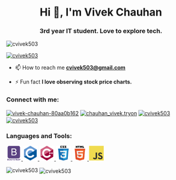 <h1 align="center">Hi 👋, I'm Vivek Chauhan</h1>
<h3 align="center">3rd year IT student. Love to explore tech.</h3>

<p align="left"> <img src="https://komarev.com/ghpvc/?username=cvivek503&label=Profile%20views&color=0e75b6&style=flat" alt="cvivek503" /> </p>

<p align="left"> <a href="https://github.com/ryo-ma/github-profile-trophy"><img src="https://github-profile-trophy.vercel.app/?username=cvivek503" alt="cvivek503" /></a> </p>

- 📫 How to reach me **cvivek503@gmail.com**

- ⚡ Fun fact **I love observing stock price charts.**

<h3 align="left">Connect with me:</h3>
<p align="left">
<a href="https://linkedin.com/in/vivek-chauhan-80aa0b162" target="blank"><img align="center" src="https://raw.githubusercontent.com/rahuldkjain/github-profile-readme-generator/master/src/images/icons/Social/linked-in-alt.svg" alt="vivek-chauhan-80aa0b162" height="30" width="40" /></a>
<a href="https://instagram.com/chauhan_vivek.tryon" target="blank"><img align="center" src="https://raw.githubusercontent.com/rahuldkjain/github-profile-readme-generator/master/src/images/icons/Social/instagram.svg" alt="chauhan_vivek.tryon" height="30" width="40" /></a>
<a href="https://www.hackerrank.com/cvivek503" target="blank"><img align="center" src="https://raw.githubusercontent.com/rahuldkjain/github-profile-readme-generator/master/src/images/icons/Social/hackerrank.svg" alt="cvivek503" height="30" width="40" /></a>
<a href="https://www.leetcode.com/cvivek503" target="blank"><img align="center" src="https://raw.githubusercontent.com/rahuldkjain/github-profile-readme-generator/master/src/images/icons/Social/leet-code.svg" alt="cvivek503" height="30" width="40" /></a>
</p>

<h3 align="left">Languages and Tools:</h3>
<p align="left"> <a href="https://getbootstrap.com" target="_blank"> <img src="https://raw.githubusercontent.com/devicons/devicon/master/icons/bootstrap/bootstrap-plain-wordmark.svg" alt="bootstrap" width="40" height="40"/> </a> <a href="https://www.cprogramming.com/" target="_blank"> <img src="https://raw.githubusercontent.com/devicons/devicon/master/icons/c/c-original.svg" alt="c" width="40" height="40"/> </a> <a href="https://www.w3schools.com/cpp/" target="_blank"> <img src="https://raw.githubusercontent.com/devicons/devicon/master/icons/cplusplus/cplusplus-original.svg" alt="cplusplus" width="40" height="40"/> </a> <a href="https://www.w3schools.com/css/" target="_blank"> <img src="https://raw.githubusercontent.com/devicons/devicon/master/icons/css3/css3-original-wordmark.svg" alt="css3" width="40" height="40"/> </a> <a href="https://www.w3.org/html/" target="_blank"> <img src="https://raw.githubusercontent.com/devicons/devicon/master/icons/html5/html5-original-wordmark.svg" alt="html5" width="40" height="40"/> </a>  <a href="https://developer.mozilla.org/en-US/docs/Web/JavaScript" target="_blank"> <img src="https://raw.githubusercontent.com/devicons/devicon/master/icons/javascript/javascript-original.svg" alt="javascript" width="40" height="40"/> </a> </p>

<p><img align="left" src="https://github-readme-stats.vercel.app/api/top-langs?username=cvivek503&show_icons=true&locale=en&layout=compact" alt="cvivek503" /></p>

<p>&nbsp;<img align="center" src="https://github-readme-stats.vercel.app/api?username=cvivek503&show_icons=true&locale=en" alt="cvivek503" /></p>
